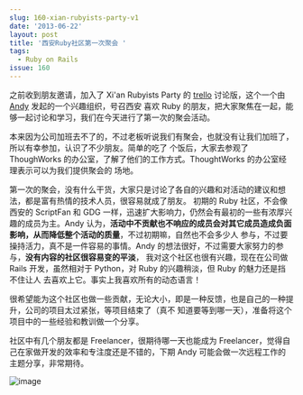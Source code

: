 ```yaml
---
slug: 160-xian-rubyists-party-v1
date: '2013-06-22'
layout: post
title: '西安Ruby社区第一次聚会 '
tags:
  - Ruby on Rails
issue: 160
---
```


之前收到朋友邀请，加入了 Xi'an Rubyists Party 的 [trello] 讨论版，这个一个由 [Andy] 发起的一个兴趣组织，号召西安
喜欢 Ruby 的朋友，把大家聚焦在一起，能够一起讨论和学习，我们在今天进行了第一次的聚会活动。

本来因为公司加班去不了的，不过老板听说我们有聚会，也就没有让我们加班了，所以有幸参加，认识了不少朋友。简单的吃了
个饭后，大家去参观了 ThoughWorks 的办公室，了解了他们的工作方式。ThoughtWorks 的办公室经理表示可以为我们提供聚会的
场地。

第一次的聚会，没有什么干货，大家只是讨论了各自的兴趣和对活动的建议和想法，都是富有热情的技术人员，很容易就成了朋友。
初期的 Ruby 社区，不会像西安的 ScriptFan 和 GDG 一样，迅速扩大影响力，仍然会有最初的一些有浓厚兴趣的成员为主。Andy 
认为，**活动中不贡献也不响应的成员会对其它成员造成负面影响，从而降低整个活动的质量**，不过初期嘛，自然也不会多少人
参与，不过要操持活力，真不是一件容易的事情。Andy 的想法很好，不过需要大家努力的参与，**没有内容的社区很容易变的平淡**，
我对这个社区也很有兴趣，现在在公司做 Rails 开发，虽然相对于 Python，对 Ruby 的兴趣稍淡，但 Ruby 的魅力还是挡不住让人
去喜欢上它。事实上我喜欢所有的动态语言！

很希望能为这个社区也做一些贡献，无论大小，即是一种反馈，也是自己的一种提升，公司的项目太过紧张，等项目结束了（真不
知道要等到哪一天），准备将这个项目中的一些经验和教训做一个分享。

社区中有几个朋友都是 Freelancer，很期待哪一天也能成为 Freelancer，觉得自己在家做开发的效率和专注度还是不错的，下期 
Andy 可能会做一次远程工作的主题分享，非常期待。

![image](https://github.com/greatghoul/greatghoul.github.io/assets/208966/5df26e7b-2110-47ee-adc4-72b4d66238c9)


[trello]: https://trello.com/
[Andy]: http://weibo.com/yorzi
